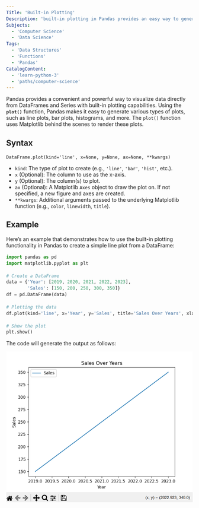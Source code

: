 ```yaml
---
Title: 'Built-in Plotting'
Description: 'built-in plotting in Pandas provides an easy way to generate various plots directly from DataFrames and Series using the plot() function.'
Subjects:
  - 'Computer Science'
  - 'Data Science'
Tags:
  - 'Data Structures'
  - 'Functions'
  - 'Pandas'
CatalogContent:
  - 'learn-python-3'
  - 'paths/computer-science'
---
```


Pandas provides a convenient and powerful way to visualize data directly from DataFrames and Series with built-in plotting capabilities. Using the **`plot()`** function, Pandas makes it easy to generate various types of plots, such as line plots, bar plots, histograms, and more. The `plot()` function uses Matplotlib behind the scenes to render these plots.

## Syntax

```pseudo
DataFrame.plot(kind='line', x=None, y=None, ax=None, **kwargs)
```

- `kind`: The type of plot to create (e.g., `'line'`, `'bar'`, `'hist'`, etc.).
- `x` (Optional): The column to use as the x-axis.
- `y` (Optional): The column(s) to plot.
- `ax` (Optional): A Matplotlib `Axes` object to draw the plot on. If not specified, a new figure and axes are created.
- `**kwargs`: Additional arguments passed to the underlying Matplotlib function (e.g., `color`, `linewidth`, `title`).

## Example

Here’s an example that demonstrates how to use the built-in plotting functionality in Pandas to create a simple line plot from a DataFrame:

```py
import pandas as pd
import matplotlib.pyplot as plt

# Create a DataFrame
data = {'Year': [2019, 2020, 2021, 2022, 2023],
        'Sales': [150, 200, 250, 300, 350]}
df = pd.DataFrame(data)

# Plotting the data
df.plot(kind='line', x='Year', y='Sales', title='Sales Over Years', xlabel='Year', ylabel='Sales')

# Show the plot
plt.show()
```

The code will generate the output as follows:

![Built in Plotting](https://raw.githubusercontent.com/Codecademy/docs/main/media/built-in-plotting.png)
